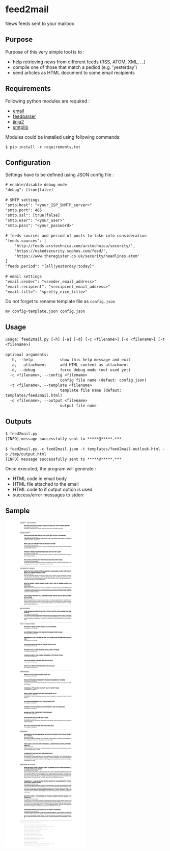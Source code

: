 # feed2mail
News feeds sent to your mailbox

## Purpose 
Purpose of this very simple tool is to :
- help retrieving news from different feeds (RSS, ATOM, XML, ...)
- compile one of those that match a pediod (e.g. 'yesterday')
- send articles as HTML document to some email recipients

## Requirements
Following python modules are required :
- [email](https://docs.python.org/3/library/email.html)
- [feedparser](https://pythonhosted.org/feedparser/)
- [jinja2](http://jinja.pocoo.org/)
- [smtplib](https://docs.python.org/3/library/smtplib.html)

Modules could be installed using following commands:
```
$ pip install -r requirements.txt
```
## Configuration
Settings have to be defined using JSON config file :
```
# enable/disable debug mode
"debug": [true|false]

# SMTP settings
"smtp.host": "<your_ISP_SNMTP_server>"
"smtp.port": 465
"smtp.ssl": [true|false]
"smtp.user": "<your_user>"
"smtp.pass": "<your_password>"

# feeds sources and period of posts to take into consideration
"feeds.sources": [
    'http://feeds.arstechnica.com/arstechnica/security/',
    'https://nakedsecurity.sophos.com/feed/',
    'https://www.theregister.co.uk/security/headlines.atom'
]
"feeds.period": "[all|yesterday|today]"

# email settings
"email.sender": "<sender_email_address>"
"email.recipient": "<recipient_email_address>"
"email.title": "<pretty_nice_title>"
```
Do not forget to rename template file as `config.json`
```
mv config-template.json config.json
```
## Usage
```
usage: feed2mail.py [-h] [-a] [-d] [-c <filename>] [-o <filename>] [-t <filename>]

optional arguments:
  -h, --help            show this help message and exit
  -a, --attachment      add HTML content as attachment
  -d, --debug           force debug mode (not used yet)
  -c <filename>, --config <filename>
                        config file name (defaut: config.json)
  -t <filename>, --template <filename>
                        template file name (defaut: templates/feed2mail.html)
  -o <filename>, --output <filename>
                        output file name
```
## Outputs
```
$ feed2mail.py
[INFO] message successfully sent to *****@*****.***

$ feed2mail.py -c feed2mail.json -t templates/feed2mail-outlook.html -o /tmp/output.html
[INFO] message successfully sent to *****@*****.***
```
Once executed, the program will generate :
- HTML code in email body
- HTML file attached to the email
- HTML code to <filename> if output option is used
- success/error messages to stderr
    
## Sample
![newsletter](samples/feed2mail.png)

